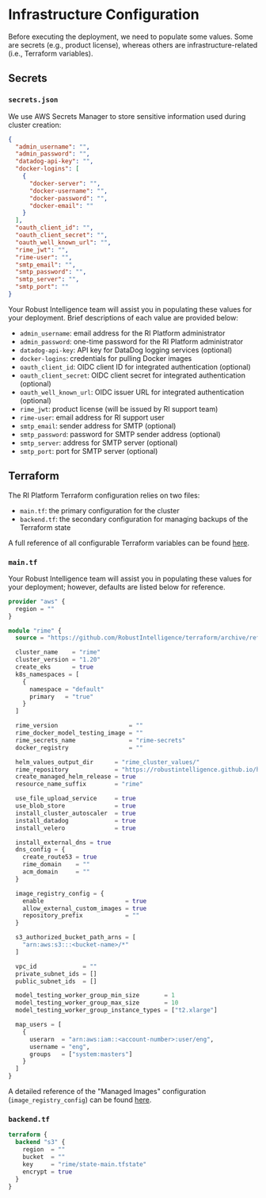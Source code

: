 # Infrastructure Configuration

Before executing the deployment, we need to populate some values. Some are secrets (e.g., product license), whereas others are infrastructure-related (i.e., Terraform variables).

## Secrets

### `secrets.json`

We use AWS Secrets Manager to store sensitive information used during cluster creation:
```json
{
  "admin_username": "",
  "admin_password": "",
  "datadog-api-key": "",
  "docker-logins": [
    {
      "docker-server": "",
      "docker-username": "",
      "docker-password": "",
      "docker-email": ""
    }
  ],
  "oauth_client_id": "",
  "oauth_client_secret": "",
  "oauth_well_known_url": "",
  "rime_jwt": "",
  "rime-user": "",
  "smtp_email": "",
  "smtp_password": "",
  "smtp_server": "",
  "smtp_port": ""
}
```

Your Robust Intelligence team will assist you in populating these values for your deployment. Brief descriptions of each value are provided below:
- `admin_username`: email address for the RI Platform administrator
- `admin_password`: one-time password for the RI Platform administrator
- `datadog-api-key`: API key for DataDog logging services (optional)
- `docker-logins`: credentials for pulling Docker images
- `oauth_client_id`: OIDC client ID for integrated authentication (optional)
- `oauth_client_secret`: OIDC client secret for integrated authentication (optional)
- `oauth_well_known_url`: OIDC issuer URL for integrated authentication (optional)
- `rime_jwt`: product license (will be issued by RI support team)
- `rime-user`: email address for RI support user
- `smtp_email`: sender address for SMTP (optional)
- `smtp_password`: password for SMTP sender address (optional)
- `smtp_server`: address for SMTP server (optional)
- `smtp_port`: port for SMTP server (optional)

## Terraform

The RI Platform Terraform configuration relies on two files:
- `main.tf`: the primary configuration for the cluster
- `backend.tf`: the secondary configuration for managing backups of the Terraform state

A full reference of all configurable Terraform variables can be found [here](/installation/self_hosted/terraform_variables.md).

### `main.tf`
Your Robust Intelligence team will assist you in populating these values for your deployment; however, defaults are listed below for reference.
```terraform
provider "aws" {
  region = ""
}

module "rime" {
  source = "https://github.com/RobustIntelligence/terraform/archive/refs/tags/<VERSION>.tar.gz"

  cluster_name    = "rime"
  cluster_version = "1.20"
  create_eks      = true
  k8s_namespaces = [
    {
      namespace = "default"
      primary   = "true"
    }
  ]

  rime_version                    = ""
  rime_docker_model_testing_image = ""
  rime_secrets_name               = "rime-secrets"
  docker_registry                 = ""

  helm_values_output_dir      = "rime_cluster_values/"
  rime_repository             = "https://robustintelligence.github.io/helm/"
  create_managed_helm_release = true
  resource_name_suffix        = "rime"

  use_file_upload_service     = true
  use_blob_store              = true
  install_cluster_autoscaler  = true
  install_datadog             = true
  install_velero              = true

  install_external_dns = true
  dns_config = {
    create_route53 = true
    rime_domain    = ""
    acm_domain     = ""
  }

  image_registry_config = {
    enable                       = true
    allow_external_custom_images = true
    repository_prefix            = ""
  }

  s3_authorized_bucket_path_arns = [
    "arn:aws:s3:::<bucket-name>/*"
  ]

  vpc_id             = ""
  private_subnet_ids = []
  public_subnet_ids  = []

  model_testing_worker_group_min_size       = 1
  model_testing_worker_group_max_size       = 10
  model_testing_worker_group_instance_types = ["t2.xlarge"]

  map_users = [
    {
      userarn  = "arn:aws:iam::<account-number>:user/eng",
      username = "eng",
      groups   = ["system:masters"]
    }
  ]
}
```

A detailed reference of the "Managed Images" configuration (`image_registry_config`) can be found [here](/installation/self_hosted/managed_images.md).

### `backend.tf`
```terraform
terraform {
  backend "s3" {
    region  = ""
    bucket  = ""
    key     = "rime/state-main.tfstate"
    encrypt = true
  }
}
```
